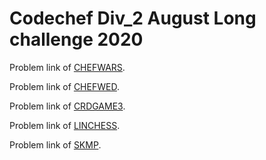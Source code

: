 # Codechef Div_2 August Long challenge 2020
Problem link of [CHEFWARS](https://www.codechef.com/AUG20B/problems/CHEFWARS/).

Problem link of [CHEFWED](https://www.codechef.com/AUG20B/problems/CHEFWED/).

Problem link of [CRDGAME3](https://www.codechef.com/AUG20B/problems/CRDGAME3/).

Problem link of [LINCHESS](https://www.codechef.com/AUG20B/problems/LINCHESS/).

Problem link of [SKMP](https://www.codechef.com/AUG20B/problems/SKMP/).